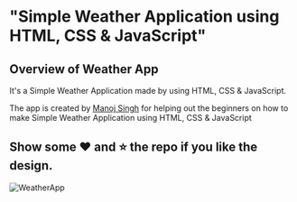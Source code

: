# "Simple Weather Application using HTML, CSS &amp; JavaScript"

## Overview of Weather App

It's a  Simple Weather Application made by using HTML, CSS &amp; JavaScript.

The app is created by [Manoj Singh](https://www.linkedin.com/in/manojbishtt/) for helping out the beginners on how to make Simple Weather Application using HTML, CSS &amp; JavaScript

## Show some :heart: and :star: the repo if you like the design.

![WeatherApp](https://user-images.githubusercontent.com/42378118/99897986-fd02dc00-2cc3-11eb-9cac-f5b577bfef40.png)

